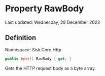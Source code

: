 # Property RawBody
Last updated: Wednesday, 28 December 2022

## Definition
Namespace: Sisk.Core.Http

```csharp
public byte[] RawBody { get; }
```

Gets the HTTP request body as a byte array.

